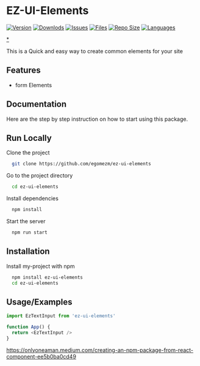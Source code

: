 
# EZ-UI-Elements
[![Version](https://img.shields.io/github/package-json/v/egomezm/ez-ui-elements)](https://github.com/egomezm/ez-ui-elements/blob/main/package.json)
[![Downlods](https://img.shields.io/github/downloads/egomezm/ez-ui-elements/total)](https://github.com/egomezm/ez-ui-elements/blob/main/package.json)
[![Issues](https://img.shields.io/github/issues/egomezm/ez-ui-elements)](https://github.com/egomezm/ez-ui-elements/blob/main/package.json)
[![Files](https://img.shields.io/github/directory-file-count/egomezm/ez-ui-elements)](https://github.com/egomezm/ez-ui-elements)
[![Repo Size](https://img.shields.io/github/repo-size/egomezm/ez-ui-elements)](https://github.com/egomezm/ez-ui-elements)
[![Languages](https://img.shields.io/github/languages/count/egomezm/ez-ui-elements)](https://github.com/egomezm/ez-ui-elements)
<!-- [![All Contributors](https://img.shields.io/github/all-contributors/contributors/contributors/master)](https://github.com/egomezm/ez-ui-elements) -->

[*](https://shields.io/)


This is a Quick and easy way to create common elements for your site


## Features

- form Elements


## Documentation

Here are the step by step instruction on how to start using this package.


## Run Locally

Clone the project

```bash
  git clone https://github.com/egomezm/ez-ui-elements
```

Go to the project directory

```bash
  cd ez-ui-elements
```

Install dependencies

```bash
  npm install
```

Start the server

```bash
  npm run start
```


## Installation

Install my-project with npm

```bash
  npm install ez-ui-elements
  cd ez-ui-elements
```


## Usage/Examples

```javascript
import EzTextInput from 'ez-ui-elements'

function App() {
  return <EzTextInput />
}
```

https://onlyoneaman.medium.com/creating-an-npm-package-from-react-component-ee5b0ba0cd49


